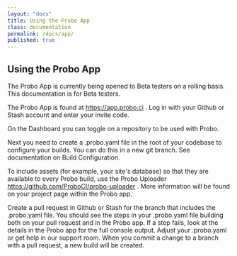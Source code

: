 ```yaml
---
layout: "docs"
title: Using the Probo App
class: documentation
permalink: /docs/app/
published: true
---
```



## Using the Probo App

The Probo App is currently being opened to Beta testers on a rolling basis. This documentation is for Beta testers.

The Probo App is found at https://app.probo.ci . Log in with your Github or Stash account and enter your invite code.

On the Dashboard you can toggle on a repository to be used with Probo.

Next you need to create a .probo.yaml file in the root of your codebase to configure your builds. You can do this in a new git branch. See documentation on Build Configuration.

To include assets (for example, your site's database) so that they are available to every Probo build, use the Probo Uploader https://github.com/ProboCI/probo-uploader . More information will be found on your project page within the Probo app.

Create a pull request in Github or Stash for the branch that includes the .probo.yaml file. You should see the steps in your .probo.yaml file building both on your pull request and in the Probo app. If a step fails, look at the details in the Probo app for the full console output. Adjust your .probo.yaml or get help in our support room. When you commit a change to a branch with a pull request, a new build will be created.
